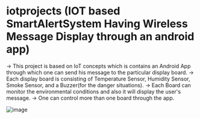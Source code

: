 # iotprojects (IOT based SmartAlertSystem Having Wireless Message Display through an android app)

-> This project is based on IoT concepts which is contains an Android App through which one can send his message to the particular display board.
-> Each display board is consisting of Temperature Sensor, Humidity Sensor, Smoke Sensor, and a Buzzer(for the danger situations).
-> Each Board can monitor the environmental conditions and also it will display the user's message. 
-> One can control more than one board through the app. 

![image](https://github.com/joydipdutta001/iotprojects/blob/master/Ideationology%20Lab%20Board/Sample%20Photos/AppLayoutPhotos/Console%201%20Sample.jpg)
